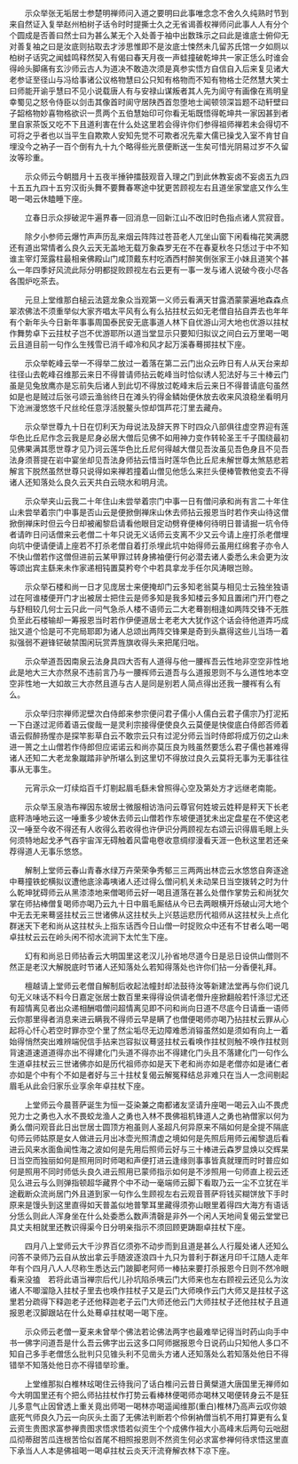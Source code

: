<!-- { "loadSidebar": true } -->
　　示众举张无垢居士参楚明禅师问入道之要明曰此事唯念念不舍久久纯熟时节到来自然证入复举赵州柏树子话令时时提撕士久之无省谒善权禅师问此事人人有分个个圆成是否善曰然士曰为甚么某无个入处善于袖中出数珠示之曰此是谁底士俯仰无对善复袖之曰是汝底则拈取去才涉思惟即不是汝底士悚然未几留苏氏馆一夕如厕以柏树子话究之闻蛙鸣释然契入有偈曰春天月夜一声蛙撞破乾坤共一家正恁么时谁会得岭头脚痛有玄沙师云古人为道决不敢造次须是真参实悟方自信自入后来复见诸大老参证至径山与冯给事诸公议格物慧曰公只知有格物而不知有物格士茫然慧大笑士曰师能开谕乎慧曰不见小说载唐人有与安禄山谋叛者其人先为阆守有画像在焉明皇幸蜀见之怒令侍臣以剑击其像首时阆守居陕西首忽堕地士闻顿领深旨题不动轩壁曰子韶格物妙喜物格欲识一贯两个五伯慧始印可你看无垢既悟得乾坤共一家因甚到者里自家茶饭又吃不下且道利害在什么处这里若会得许你们参得祖师禅若未会得切不可将之乎者也以当平生自欺欺人安知先觉不可欺者况先辈大儒已操戈入室不肯甘自埋没今之衲子一百个倒有九十九个略得些光景便断送一生矣可惜光阴易过岁不久留汝等珍重。

　　示众师云今朝腊月十五夜半捶钟擂鼓观音入理之门到此休教妄卤不妄卤五九四十五五九四十五穷汉街头舞不要舞春寒途中犹更苦顾视左右且道坐家堂底又作么生喝一喝云休瞌睡下座。

　　立春日示众拶破泥牛遍界春一回消息一回新江山不改旧时色指点诸人赏寂音。

　　除夕小参师云爆竹声声历乱来烟云阵阵过苍苔老人兀坐山窗下闲看梅花笑满腮还有道出常情者么良久云天无盖地无载万象森罗无在不在春夏秋冬只恁过于中不知谁主宰灯笼露柱最相亲佛殿山门咸顶戴东村吃酒西村醉笑倒张家王小妹且道笑个甚么一年四季好风流此际分明都捉败顾视左右云更有一事一发与诸人说破今夜小尽各各围炉吃茶去。

　　元旦上堂维那白槌云法筵龙象众当观第一义师云看满天甘露洒蒙蒙遍地森森点翠浓佛法不须重举似大家齐唱太平风有么有么拈拄杖云如无老僧自拈自弄去也年年有个新年头今日新年事事周国泰民安无底事道人林下自优游山河大地也优游以拄杖作舞势卓下云拄杖子岂不优游耶所以道当堂显示只要知归拟议之间白云万里喝一喝云且道目前一句作么生残雪已消千嶂冷和风才起万溪春蓦掷拄杖下座。

　　示众举乾峰云举一不得举二放过一着落在第二云门出众云昨日有人从天台来却往径山去乾峰召维那云来日不得普请师拈云乾峰当时恰似诱人犯法好与三十棒云门虽是见兔放鹰亦是忘前失后诸人到此切不得放过乾峰末后云来日不得普请底句虽然如是也是贼过后张弓颂云渔翁终日在滩头钓得金鳞始便休放去收来风浪稳坐看明月下沧洲漫悠悠千尺丝纶任意浮活脱鳌头惊却饵芦花汀里去藏舟。

　　示众举世尊九十日在忉利天为母说法及辞天界下时四众八部俱往虚空界迎有莲华色比丘尼作念云我是尼身必居大僧后见佛不如用神力变作转轮圣王千子围绕最初见佛果满其愿世尊才见乃诃云莲华色比丘尼何得越大僧见吾汝虽见吾色身且不见吾法身须菩提在岩中宴坐却见吾法身师拈云惜当时莲华色比丘尼未解世尊太煞慈悲若解言下脱然虽然世尊只说得如来禅若撞着山僧见他恁么来拦头便棒管教他变去不得诸人还知落处么良久云天共白云晓水和明月流。

　　示众举夹山云我二十年住山未尝举着宗门中事一日有僧问承和尚有言二十年住山未尝举着宗门中事是否山云是便掀倒禅床山休去师拈云报恩当时若作夹山待这僧掀倒禅床时但云今日却被阇黎启请看他眼目定动劈脊便棒何待明日普请掘一坑令侍者请昨日问话僧来云老僧二十年只说无义话师云支离不少又云今请上座打杀老僧埋向坑中便请便请上座若不打杀老僧自着打杀埋此坑中始得师云虽用红绵套子亦令人不快山僧若作这僧但进前云某甲罪过转身拂袖便行何必潜去诸人委悉么未会更为汝等颂出宾主繇来未作家递相钝置莫矜夸个中若具拿龙手任尔风涛眼岂赊。

　　示众举石楼和尚一日才见庞居士来便掩却门云多知老翁莫与相见士云独坐独语过在阿谁楼便开门才出被居士把住云是师多知是我多知楼云多知且置闭门开门卷之与舒相较几何士云只此一问气急杀人楼不语师云二大老蓦劄相逢如两阵交锋不无胜负至此石楼输却一筹报恩当时若作伊便道居士老老大大犹作这个话会待他道弄巧成拙又道个恰是可不完局耶即为诸人总颂出两阵交锋果是奇到头嬴得这些儿当场一着拟强弱不避锋铓破禁围闲玩赏弄旌旗收得头来把尾归咄。

　　示众举道吾因南泉云法身具四大否有人道得与他一腰裈吾云性地非空空非性地此是地大三大亦然泉不违前言乃与一腰裈师云道吾与么道报恩则不与么道性地本空空非性地一大如故三大亦然且道与古人是同是别若人简点得出还我一腰裈有么有么。

　　示众举归宗禅师泥壁次白侍郎来参宗便问君子儒小人儒白云君子儒宗乃打泥拓一下白遂过泥师着语云俊哉一是灵利宗接得便使良久云莫便是快俊底白侍郎否师着语云假醉扬惺亦是探竿影草白云不敢宗云只有过泥分师云当时侍郎将成万仞之山未进一篑之土山僧若作侍郎但应诺诺云和尚亦莫压良为贱虽然要恁么君子儒也甚难得诸人还知二大老龙象蹴踏非驴所堪么到这里切不得放过良久云莫将无事为无事往往事从无事生。

　　元宵示众一灯续焰百千灯剔起眉毛繇未曾照得心空及第处方才远继老南能。

　　示众举玉泉浩布禅因东坡居士微服相访浩问云尊官何姓坡云姓秤是秤天下长老底秤浩唾地云这一唾重多少坡休去师云山僧若作东坡便道犹未出定盘星在不使这老汉一唾至今收不得还有人收得么若收得也许伊识分两顾视左右颂云识得眉毛眼上头何须特地起戈矛气吞宇宙浑无碍触着风雷电卷收意绸缪漫看天涯一色秋这里若还亲荐得道人无事乐悠悠。

　　解制上堂师云春山青春水绿万卉荣荣争秀郁三三两两出林峦云水悠悠自奔逐途中蓦撞铁蛇横拟议遭他底涂毒咦诸人还过得么僧问机关未动杲日当空拨转之时为什么乾坤犹碍师云从黑漆漆地来僧喝师云好一喝且道落在甚么处僧作掌势云和尚犹欠掌在师拈棒僧复喝师亦喝乃云九十日中眉毛厮结从今已去两眼横开烁破山河大地个中无去无来蓦竖拄杖云三世诸佛从这拄杖头上兴慈运悲历代祖师从这拄杖头上点化群迷天下老和尚从这拄杖头上指东话西今日山僧一时捉败众中还有不甘者么喝一喝卓拄杖云云在岭头闲不彻水流涧下太忙生下座。

　　幻有和尚忌日师拈香云大明国里这老汉儿孙省地尽道今日是忌日设供山僧则不然正是老汉大解脱底时节诸人还知落处么若知得落处也许你们拈一分香便礼拜。

　　檀越请上堂师云老僧自解制后收起法幢封却法鼓待汝等新建法堂再与你们说几句无义味话不料今日嘉定张居士数百里来得得设供请老僧升座掀翻般若忏涤愆尤还有超情离见者出众递相酬唱僧问超情离见即不问和尚向日道不尽底今日请垂一语师云你那里得者消息来进云瞒我不得师云早是瞒了也僧便喝师亦喝乃拈拄杖云罪从心起将心忏心若空时罪亦空个里了然尘垢尽无边障难悉消镕虽然如是须如有向上一着始得悄然突出难辨端倪信手拈来岂容拟议蓦竖拄杖云看唤作拄杖则触不唤作拄杖则背速道速道道得亦出不得建化门头道不得亦出不得建化门头且不落建化门一句作么生道卓拄杖云三世诸佛亦如是历代祖师亦如是天下老和尚亦如是老僧亦如是诸仁者亦如是个中有个不如是者好与三十拄杖复偈云解冤释结总非难只在当人一念间剔起眉毛从此会归家乐业享余年卓拄杖下座。

　　上堂师云今晨菩萨诞生为恒一芟染兼之南都诸友坚请升座喝一喝云入山不畏虎兕力士之勇也入水不畏蛟龙渔人之勇也入林不畏佛祖机锋道人之勇也衲僧家以何为勇么僧问观音此日出世居士圆顶方袍虽则人圣超凡何异原来不隔如何是全提不隔底句师云师姑原是女人做进云月出冰壶光照清虚之境如何是先照后用师云阇黎退后看进云风来水面鱼闻性海之波如何是先用后照师云好与三十棒进云森罗显焕以交辉杲日当空而独丽如何是照用同时师喝和声便打进云逢缘则事事皆真就理而时时普应如何是照用不同时师低头良久进云照用已蒙师指示如何是不涉照用一句师直上视云还见么进云与么则弹指顿超华藏界个中不动一毫端师云脚下看取乃云一尘不立犹在半途截断众流尚居门外且道到家一句作么生顾视左右云观音菩萨将钱买糊饼放下手时原来是馒头到这里直得如天普盖似地普擎耳里藏得须弥山眼里着得四大海方有语话分恁么则此人浑身坐在什么处委悉么数声清磬是非外一个闲人天地间复偈云堂堂已具丈夫相就里还教识得渠今日分明亲指示不须回顾更踌蹰卓拄杖下座。

　　四月八上堂师云大千沙界百亿须弥不动步而到且道是甚么人行履处诸人还知么问答不录师乃云自从放出拿云手随波逐浪四十九只为普利于群迷月印千江随人走年年有个四月八人人尽称生悉达云门跛脚老阿师一棒拈来要打杀报恩今日则不然冷眼看来没搕　若将此语当禅宗后代儿孙坑陷杀咦云门大师来也左右顾视云还见么为汝诸人不唧溜隐入拄杖子里去也唤作拄杖子又是云门大师唤作云门大师又是拄杖子这里若分疏得下释迦老子还他释迦老子云门大师还他云门大师拄杖子还他拄杖子且道报恩老汉脚跟站在什么处蓦卓拄杖喝一喝下座。

　　示众师云老僧一夏来未曾举个佛法若论佛法两字也最难举记得当时药山向手中书一佛字问道吾是什么吾云佛字出云这多口阿师据报恩今日说药山只知他人多口不知自己多手老僧恁么批判只见锥头利不见凿头方诸人还知落处么若知落处他日不得错举不知落处他日亦不得错举珍重。

　　上堂维那拟白椎林玹喝住云待我问了话白椎问云昔日黄檗道大唐国里无禅师如今大明国里还有个把么师拈拄杖作打势云看棒林便喝师亦喝林又喝便转身云不是狂儿多意气止因曾透上重关竟出师喝一喝林亦喝遥闻维那(重白)椎林乃高声云叹你娘底死气师良久乃云一向灰头土面了无佛法判断若个伶俐衲僧当机不用打算更有么复云资生贵图求富参禅贵图求悟求悟若似资生个个成佛作祖大小高峰末后两句云咄甜瓜彻蒂甜苦瓜连根苦恰似首尾不相照报恩则不然资生何必求富参禅何待求悟这里直下承当人人本是佛祖喝一喝卓拄杖云炎天汗流脊解衣林下凉下座。

